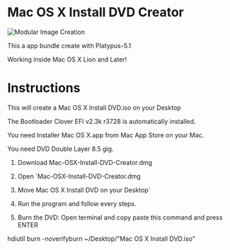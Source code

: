 # Mac OS X Install DVD Creator

![Modular Image Creation](http://img15.hostingpics.net/pics/483051appIcon.png)

This a app bundle create with Platypus-5.1
 
Working inside Mac OS X Lion and Later!  


# Instructions

This will create a Mac OS X Install DVD.iso on your Desktop

The Bootloader Clover EFI v2.3k r3728 is automatically installed.

You need Installer Mac OS X.app from Mac App Store on your Mac.

You need DVD Double Layer 8.5 gig.

1.  Download Mac-OSX-Install-DVD-Creator.dmg

2.  Open `Mac-OSX-Install-DVD-Creator.dmg

3.  Move Mac OS X Install DVD on your Desktop`
 
4.  Run the program and follow every steps.

5.  Burn the DVD: Open terminal and copy paste this command and press ENTER

hdiutil burn -noverifyburn ~/Desktop/"Mac OS X Install DVD.iso"
 
